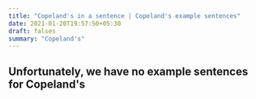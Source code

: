 ```yaml
---
title: "Copeland's in a sentence | Copeland's example sentences"
date: 2021-01-20T19:57:50+05:30
draft: falses
summary: "Copeland's"
---
```

## Unfortunately, we have no example sentences for Copeland's                 
